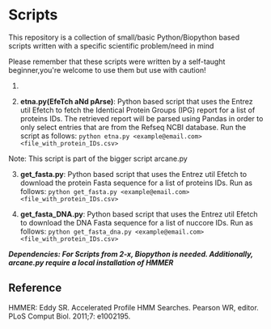 # Scripts
This repository is a collection of small/basic Python/Biopython based scripts written with a specific scientific problem/need in mind

Please remember that these scripts were written by a self-taught beginner,you're welcome to use them but  use with caution!

1)


2) **etna.py(EfeTch aNd pArse)**: Python based script that uses the Entrez util Efetch to fetch the  Identical Protein Groups (IPG) report for a list of proteins IDs. The retrieved report will be parsed using Pandas in order to only select entries that are from the Refseq NCBI database. Run the script as follows:
`python etna.py <example@email.com> <file_with_protein_IDs.csv>`

  Note: This script is part of the bigger script arcane.py

3) **get_fasta.py**:  Python based script that uses the Entrez util Efetch to download the protein Fasta sequence for a list of proteins IDs. Run as follows:
`python get_fasta.py <example@email.com> <file_with_protein_IDs.csv>`

4) **get_fasta_DNA.py**:  Python based script that uses the Entrez util Efetch to download the DNA Fasta sequence for a list of nuccore IDs. Run as follows:
`python get_fasta_dna.py <example@email.com> <file_with_protein_IDs.csv>`




***Dependencies: For Scripts from 2-x, Biopython is needed. Additionally, arcane.py require a local installation of HMMER***



## Reference
HMMER: Eddy SR. Accelerated Profile HMM Searches. Pearson WR, editor. PLoS Comput Biol. 2011;7: e1002195.
